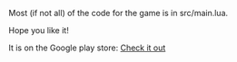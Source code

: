 Most (if not all) of the code for the game is in src/main.lua.

Hope you like it!

It is on the Google play store: <a href="https://play.google.com/store/apps/details?id=com.haider.redgreen&hl=en">Check it out</a>
